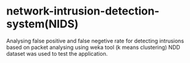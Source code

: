 # network-intrusion-detection-system(NIDS)
Analysing false positive and false negetive rate for detecting intrusions based on packet analysing using weka tool (k means clustering)
NDD dataset was used to test the application.
